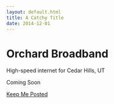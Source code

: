 ```yaml
---
layout: default.html
title: A Catchy Title
date: 2014-12-01
---
```


# Orchard Broadband

High-speed internet for Cedar Hills, UT

Coming Soon

[Keep Me Posted](https://docs.google.com/forms/u/0/d/e/1FAIpQLSeAzZJhauUW6Q7h6K4DrTp20CgRhRW31Ja5TmBVbShd6CPaHA/viewform?usp=sf_link)
